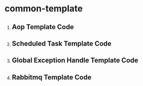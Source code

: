 # common-template
1. ## Aop Template Code

2. ## Scheduled Task Template Code

3. ## Global Exception Handle Template Code

4. ## Rabbitmq Template Code
